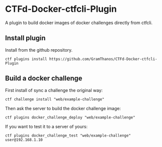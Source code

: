 # CTFd-Docker-ctfcli-Plugin

A plugin to build docker images of docker challenges directly from ctfcli.

## Install plugin

Install from the github repository.
```
ctf plugins install https://github.com/GramThanos/CTFd-Docker-ctfcli-Plugin
```

## Build a docker challenge

First install of sync a challenge the original way:
```
ctf challenge install "web/example-challenge"
```

Then ask the server to build the docker challenge image:
```
ctf plugins docker_challenge_deploy "web/example-challenge"
```

If you want to test it to a server of yours:
```
ctf plugins docker_challenge_test "web/example-challenge" user@192.168.1.10
```
